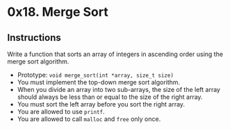 # 0x18. Merge Sort

## Instructions
Write a function that sorts an array of integers in ascending order using the merge sort algorithm.

- Prototype: `void merge_sort(int *array, size_t size)`
- You must implement the top-down merge sort algorithm.
- When you divide an array into two sub-arrays, the size of the left array should always be less than or equal to the size of the right array.
- You must sort the left array before you sort the right array.
- You are allowed to use `printf`.
- You are allowed to call `malloc` and `free` only once.
